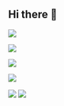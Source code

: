 ## Hi there 👋

<!--
**Magic-Pony/Magic-Pony** is a ✨ _special_ ✨ repository because its `README.md` (this file) appears on your GitHub profile.

Here are some ideas to get you started:

- 🔭 I’m currently working on ...
- 🌱 I’m currently learning ...
- 👯 I’m looking to collaborate on ...
- 🤔 I’m looking for help with ...
- 💬 Ask me about ...
- 📫 How to reach me: ...
- 😄 Pronouns: ...
- ⚡ Fun fact: ...
-->

<a href="https://www.xiaohongshu.com/user/profile/637502c10000000023028519?m_source=pwa" target="_blank"><img  align=center src="https://img.shields.io/badge/rednote-小红书-%231677ff?style=flat"/></a>

<a href="https://space.bilibili.com/85748556?spm_id_from=333.1007.0.0" target="_blank"><img  align=center src="https://img.shields.io/badge/bilibili-B站-%231677ff?style=flat"/></a>

<a href="https://www.zhihu.com/people/liu-chen-yang-48-73" target="_blank"><img  align=center src="https://img.shields.io/badge/zhihu-知乎-%231677ff?style=flat"/></a>

<a href="https://komarev.com/ghpvc/?username=Magic-Pony&abbreviated=true" target="_blank"><img align="center" src="https://komarev.com/ghpvc/?username=Magic-Pony&abbreviated=true"/></a>

<img   align="center" src="https://github-readme-stats.vercel.app/api?username=Magic-Pony&locale=cn&line_height=33&show_icons=true&hide=&theme=&rank_icon=percentile"/>

<img   align="center" src="https://github-readme-stats.vercel.app/api/top-langs/?username=Magic-Pony&locale=cn&line_height=33&theme=&langs_count=5&layout=donut"/>




